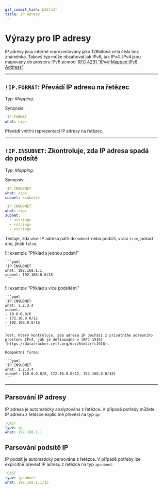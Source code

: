 ```yaml
---
git_commit_hash: b55fa3f
title: IP adresy
---
```


# Výrazy pro IP adresy


IP adresy jsou interně reprezentovány jako 128bitová celá čísla bez znaménka.
Takový typ může obsahovat jak IPv6, tak IPv4.
IPv4 jsou mapovány do prostoru IPv6 pomocí [RFC 4291 "IPv4-Mapped IPv6 Address"](https://datatracker.ietf.org/doc/html/rfc4291#section-2.5.5.2).

--- 

## `!IP.FORMAT`: Převádí IP adresu na řetězec  

Typ: _Mapping_.

Synopsis:

```yaml
!IP.FORMAT
what: <ip>
```

Převádí vnitřní reprezentaci IP adresy na řetězec.


--- 

## `!IP.INSUBNET`: Zkontroluje, zda IP adresa spadá do podsítě 

Typ: _Mapping_.

Synopsis:

```yaml
!IP.INSUBNET
what: <ip>
subnet: <subnet>
```

```yaml
!IP.INSUBNET
what: <ip>
subnet:
  - <string>
  - <string>
  - <string>
```

Testuje, zda `what` IP adresa patří do `subnet` nebo podsítí, vrací `true`, pokud ano, jinak `false`.

!!! example "Příklad s jednou podsítí"

	```yaml
	!IP.INSUBNET
	what: 192.168.1.1
	subnet: 192.168.0.0/16
	```


!!! example "Příklad s více podsítěmi"

	```yaml
	!IP.INSUBNET
	what: 1.2.3.4
	subnet:
	- 10.0.0.0/8
	- 172.16.0.0/12
	- 192.168.0.0/16
	```

	Test, který kontroluje, zda adresa IP pochází z privátního adresního prostoru IPv4, jak je definováno v [RFC 1918](https://datatracker.ietf.org/doc/html/rfc1918).

	Kompaktní forma:

	```yaml
	!IP.INSUBNET
	what: 1.2.3.4
	subnet: [10.0.0.0/8, 172.16.0.0/12, 192.168.0.0/16]
	```


---

## Parsování IP adresy

IP adresa je automaticky analyzována z řetězce.
V případě potřeby můžete IP adresu z řetězce explicitně převést na typ `ip`:

```yaml
!CAST
type: ip
what: 192.168.1.1
```


## Parsování podsítě IP

IP podsíť je automaticky parsována z řetězce.
V případě potřeby lze explicitně převést IP adresu z řetězce na typ `ipsubnet`:

```yaml
!CAST
type: ipsubnet
what: 192.168.1.1/16
```
